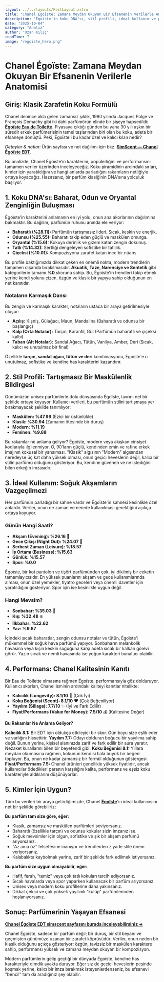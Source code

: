 ```yaml
---
layout: ../../layouts/PostLayout.astro
title: "Chanel Égoïste: Zamana Meydan Okuyan Bir Efsanenin Verilerle Anatomisi"
description: "Égoïste'in koku DNA'sı, stil profili, ideal kullanım ve performansını verilerle inceleyen kapsamlı analiz."
date: "2025-10-04"
category: "Analiz"
author: "Ozan Kılıç"
readTime: 7
image: "/egoiste_hero.png"
---
```



# Chanel Égoïste: Zamana Meydan Okuyan Bir Efsanenin Verilerle Anatomisi

## Giriş: Klasik Zarafetin Koku Formülü

Chanel denince akla gelen zamansız şıklık, 1990 yılında Jacques Polge ve François Demachy gibi iki dahi parfümörün elinde bir şişeye hapsedildi: **[Égoïste Eau de Toilette](https://www.simscent.com/p/chanel/goste-eau-de-toilette)**. Piyasaya çıktığı günden bu yana 30 yılı aşkın bir süredir erkek parfümerisinin temel taşlarından biri olan bu koku, adeta bir efsaneye dönüştü. Peki, Égoïste'i bu kadar özel ve kalıcı kılan nedir?

*Detaylar & notlar:* Ürün sayfası ve not dağılımı için bkz. **[SimScent — Chanel Égoïste EDT](https://www.simscent.com/p/chanel/goste-eau-de-toilette)**.

Bu analizde, Chanel Égoïste'in karakterini, popülerliğini ve performansını tamamen veriler üzerinden inceleyeceğiz. Koku piramidinin ardındaki sırları, kimler için yaratıldığını ve hangi anlarda parladığını rakamların netliğiyle ortaya koyacağız. Hazırsanız, bir parfüm klasiğinin DNA'sına yolculuk başlıyor.

## 1. Koku DNA'sı: Baharat, Odun ve Oryantal Zenginliğin Buluşması

Égoïste'in karakterini anlamanın en iyi yolu, onun ana akorlarının dağılımına bakmaktır. Bu dağılım, parfümün ruhunu anında ele veriyor:

-   **Baharatlı (%28.11):** Parfümün tartışmasız lideri. Sıcak, keskin ve enerjik.
-   **Odunsu (%25.55):** Baharatı takip eden güçlü ve maskülen omurga.
-   **Oryantal (%15.6):** Kokuya derinlik ve gizem katan zengin dokunuş.
-   **Tatlı (%14.32):** Sertliği dengeleyen sofistike bir tatlılık.
-   **Çiçeksi (%10.01):** Kompozisyona zarafet katan ince bir nüans.

Bu profile baktığımızda dikkat çeken en önemli nokta, modern trendlerin tamamen dışarıda bırakılmasıdır. **Akuatik, Taze, Narenciye ve Sentetik** gibi kategorilerin tamamı **%0** skoruna sahip. Bu, Égoïste'in trendleri takip etmek yerine kendi yolunu çizen, özgün ve klasik bir yapıya sahip olduğunun en net kanıtıdır.

### Notaların Karmaşık Dansı

Bu zengin ve karmaşık karakter, notaların ustaca bir araya getirilmesiyle oluşur:

-   **Açılış:** Kişniş, Gülağacı, Maun, Mandalina (Baharatlı ve odunsu bir başlangıç)
-   **Kalp (Orta Notalar):** Tarçın, Karanfil, Gül (Parfümün baharatlı ve çiçeksi kalbi)
-   **Taban (Alt Notalar):** Sandal Ağacı, Tütün, Vanilya, Amber, Deri (Sıcak, kalıcı ve unutulmaz bir final)

Özellikle **tarçın, sandal ağacı, tütün ve deri** kombinasyonu, Égoïste'e o unutulmaz, sofistike ve kendine has karakterini kazandırır.

## 2. Stil Profili: Tartışmasız Bir Maskülenlik Bildirgesi

Günümüzün unisex parfümlerle dolu dünyasında Égoïste, tavrını net bir şekilde ortaya koyuyor. Kullanıcı verileri, bu parfümün stilini tartışmaya yer bırakmayacak şekilde tanımlıyor:

-   **Maskülen: %47.99** (Ezici bir üstünlükle)
-   **Klasik: %30.94** (Zamanın ötesinde bir duruş)
-   **Modern: %11.19**
-   **Feminen: %9.88**

Bu rakamlar ne anlama geliyor? Égoïste, modern veya akışkan cinsiyet kodlarıyla ilgilenmiyor. O, 90'ların güçlü, kendinden emin ve rafine erkek imajının kokusal bir yansıması. "Klasik" algısının "Modern" algısından neredeyse üç kat daha yüksek olması, onun geçici heveslerin değil, kalıcı bir stilin parfümü olduğunu gösteriyor. Bu, kendine güvenen ve ne istediğini bilen erkeğin imzasıdır.

## 3. İdeal Kullanım: Soğuk Akşamların Vazgeçilmezi

Her parfümün parladığı bir sahne vardır ve Égoïste'in sahnesi kesinlikle özel anlardır. Veriler, onun ne zaman ve nerede kullanılması gerektiğini açıkça ortaya koyuyor.

### Günün Hangi Saati?

-   **Akşam (Evening): %26.16** 🎩
-   **Gece Çıkışı (Night Out): %24.07** 🌃
-   **Serbest Zaman (Leisure): %18.57**
-   **İş Ortamı (Business): %15.63**
-   **Günlük: %15.57**
-   **Spor: %0.0**

Égoïste, bir kot pantolon ve tişört parfümünden çok, iyi dikilmiş bir ceketin tamamlayıcısıdır. En yüksek puanlarını akşam ve gece kullanımlarında alması, onun özel yemekler, tiyatro geceleri veya önemli davetler için yaratıldığını gösteriyor. Spor için ise kesinlikle uygun değil.

### Hangi Mevsim?

-   **Sonbahar: %35.03** 🍂
-   **Kış: %32.48** ❄️
-   **İlkbahar: %22.62**
-   **Yaz: %9.87**

İçindeki sıcak baharatlar, zengin odunsu notalar ve tütün, Égoïste'i mükemmel bir soğuk hava parfümü yapıyor. Sonbaharın melankolik havasına veya kışın keskin soğuğuna karşı adeta sıcak bir kalkan görevi görür. Yazın sıcak ve nemli havasında ise yoğun karakteri bunaltıcı olabilir.

## 4. Performans: Chanel Kalitesinin Kanıtı

Bir Eau de Toilette olmasına rağmen Égoïste, performansıyla göz dolduruyor. Kullanıcı skorları, Chanel isminin ardındaki kaliteyi kanıtlar nitelikte:

-   **Kalıcılık (Longevity): 8.1/10** 💪 (Çok İyi)
-   **Koku Beğenisi (Scent): 8.1/10** ❤️ (Çok Beğeniliyor)
-   **Yayılım (Sillage): 7.7/10** ✨ (İyi ve Fark Edilir)
-   **Fiyat/Performans (Value for Money): 7.5/10** 💰 (Kalitesine Değer)

**Bu Rakamlar Ne Anlama Geliyor?**

**Kalıcılık 8.1:** Bir EDT için oldukça etkileyici bir skor. Gün boyu size eşlik eder ve varlığını hissettirir. **Yayılım 7.7:** Odayı dolduran boğucu bir yayılıma sahip değil. Bunun yerine, kişisel alanınızda zarif ve fark edilir bir aura yaratır. Nezaket kurallarını bilen bir beyefendi gibi. **Koku Beğenisi 8.1:** Yıllara meydan okumasına rağmen, kokunun kendisi hala büyük bir beğeni topluyor. Bu, onun ne kadar zamansız bir formül olduğunun göstergesi. **Fiyat/Performans 7.5:** Chanel ürünleri genellikle yüksek fiyatlıdır, ancak kullanıcılar ödedikleri paranın karşılığını kalite, performans ve eşsiz koku karakteriyle aldıklarını düşünüyorlar.

## 5. Kimler İçin Uygun?

Tüm bu verileri bir araya getirdiğimizde, Chanel **[Égoïste](https://www.simscent.com/p/chanel/goste-eau-de-toilette)**'in ideal kullanıcısını net bir şekilde görebiliriz:

**Bu parfüm tam size göre, eğer:**

-   Klasik, zamansız ve maskülen parfümleri seviyorsanız.
-   Baharatlı (özellikle tarçın) ve odunsu kokular sizin imzanız ise.
-   Soğuk mevsimler için olgun, sofistike ve şık bir akşam parfümü arıyorsanız.
-   "Az ama öz" felsefesine inanıyor ve trendlerden ziyade stile önem veriyorsanız.
-   Kalabalıkta kaybolmak yerine, zarif bir şekilde fark edilmek istiyorsanız.

**Bu parfüm size uygun olmayabilir, eğer:**

-   Hafif, ferah, "temiz" veya çok tatlı kokuları tercih ediyorsanız.
-   Sıcak havalarda veya spor yaparken kullanacak bir parfüm arıyorsanız.
-   Unisex veya modern koku profillerine daha yakınsanız.
-   Dikkat çekici ve çok yüksek yayılımlı "kulüp" parfümlerinden hoşlanıyorsanız.

## Sonuç: Parfümerinin Yaşayan Efsanesi

**[Chanel Égoïste EDT simscent sayfasını burada inceleyebilirsiniz →](https://www.simscent.com/p/chanel/goste-eau-de-toilette)**

Chanel Égoïste, sadece bir parfüm değil; bir duruş, bir stil beyanı ve geçmişten günümüze uzanan bir zarafet köprüsüdür. Veriler, onun neden bir klasik olduğunu açıkça gösteriyor: özgün, tavizsiz bir maskülen karaktere sahip, performansı yüksek ve zamana meydan okuyan bir kompozisyon.

Modern parfümlerin gelip geçtiği bir dünyada Égoïste, kendine has karakteriyle dimdik ayakta duruyor. Eğer siz de geçici heveslerin peşinde koşmak yerine, kalıcı bir imza bırakmak isteyenlerdenseniz, bu efsanevi "bencil" tam da aradığınız şey olabilir.
